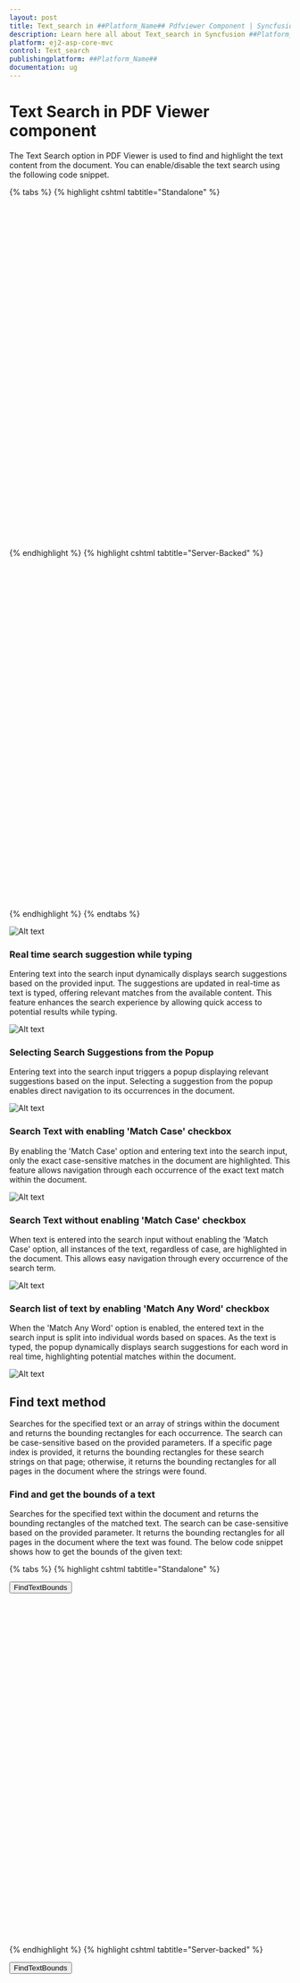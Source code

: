 ```yaml
---
layout: post
title: Text_search in ##Platform_Name## Pdfviewer Component | Syncfusion
description: Learn here all about Text_search in Syncfusion ##Platform_Name## Pdfviewer component of Syncfusion Essential JS 2 and more.
platform: ej2-asp-core-mvc
control: Text_search
publishingplatform: ##Platform_Name##
documentation: ug
---
```


# Text Search in PDF Viewer component

The Text Search option in PDF Viewer is used to find and highlight the text content from the document. You can enable/disable the text search using the following code snippet.

{% tabs %}
{% highlight cshtml tabtitle="Standalone" %}

<div style="width:100%;height:600px">
    <ejs-pdfviewer id="pdfviewer"
                   style="height:600px"
                   documentPath="https://cdn.syncfusion.com/content/pdf/pdf-succinctly.pdf"
                   enableTextSearch="true">
    </ejs-pdfviewer>
</div>

{% endhighlight %}
{% highlight cshtml tabtitle="Server-Backed" %}

<div style="width:100%;height:600px">
    <ejs-pdfviewer id="pdfviewer"
                   style="height:600px"
                   serviceUrl="/api/PdfViewer"
                   documentPath="https://cdn.syncfusion.com/content/pdf/pdf-succinctly.pdf"
                   enableTextSearch="true">
    </ejs-pdfviewer>
</div>

{% endhighlight %}
{% endtabs %}

![Alt text](./images/search.png)

### Real time search suggestion while typing
Entering text into the search input dynamically displays search suggestions based on the provided input. The suggestions are updated in real-time as text is typed, offering relevant matches from the available content. This feature enhances the search experience by allowing quick access to potential results while typing.

![Alt text](./images/SingleSearchPopup.png)

### Selecting Search Suggestions from the Popup
Entering text into the search input triggers a popup displaying relevant suggestions based on the input. Selecting a suggestion from the popup enables direct navigation to its occurrences in the document.

![Alt text](./images/SearchResultFromPopup.png)

### Search Text with enabling 'Match Case' checkbox 
By enabling the 'Match Case' option and entering text into the search input, only the exact case-sensitive matches in the document are highlighted. This feature allows navigation through each occurrence of the exact text match within the document.

![Alt text](./images/SearchNavigationMatchCase.png)

### Search Text without enabling 'Match Case' checkbox
When text is entered into the search input without enabling the 'Match Case' option, all instances of the text, regardless of case, are highlighted in the document. This allows easy navigation through every occurrence of the search term.

![Alt text](./images/SearchNavigationNoMatchCase.png)

### Search list of text by enabling 'Match Any Word' checkbox
When the 'Match Any Word' option is enabled, the entered text in the search input is split into individual words based on spaces. As the text is typed, the popup dynamically displays search suggestions for each word in real time, highlighting potential matches within the document.

![Alt text](./images/MultiSearchPopup.png)

## Find text method
Searches for the specified text or an array of strings within the document and returns the bounding rectangles for each occurrence. The search can be case-sensitive based on the provided parameters. If a specific page index is provided, it returns the bounding rectangles for these search strings on that page; otherwise, it returns the bounding rectangles for all pages in the document where the strings were found.

### Find and get the bounds of a text
Searches for the specified text within the document and returns the bounding rectangles of the matched text. The search can be case-sensitive based on the provided parameter. It returns the bounding rectangles for all pages in the document where the text was found. The below code snippet shows how to get the bounds of the given text:

{% tabs %}
{% highlight cshtml tabtitle="Standalone" %}

<button type="button" onclick="findTextBounds()">FindTextBounds</button>

<div style="width:100%;height:600px">
    <ejs-pdfviewer id="pdfviewer"
                   style="height:600px"
                   documentPath="https://cdn.syncfusion.com/content/pdf/pdf-succinctly.pdf"
                   resourceUrl="https://cdn.syncfusion.com/ej2/24.1.41/dist/ej2-pdfviewer-lib">
    </ejs-pdfviewer>
</div>

<script>
    function findTextBounds() {
        var pdfViewer = document.getElementById('pdfviewer').ej2_instances[0];
        console.log(viewer.textSearch.findText('pdf', false));
    }
</script>

{% endhighlight %}
{% highlight cshtml tabtitle="Server-backed" %}

<button type="button" onclick="findTextBounds()">FindTextBounds</button>

<div style="width:100%;height:600px">
    <ejs-pdfviewer id="pdfviewer"
                   style="height:600px"
                   documentPath="https://cdn.syncfusion.com/content/pdf/pdf-succinctly.pdf"
                   serviceUrl="/api/PdfViewer">
    </ejs-pdfviewer>
</div>

<script>
    function findTextBounds() {
        var pdfViewer = document.getElementById('pdfviewer').ej2_instances[0];
        console.log(viewer.textSearch.findText('pdf', false));
    }
</script>

{% endhighlight %}
{% endtabs %}

### Find and get the bounds of a text on the desired page
Searches for the specified text within the document and returns the bounding rectangles of the matched text. The search can be case-sensitive based on the provided parameter. It returns the bounding rectangles for that page in the document where the text was found. The below code snippet shows how to get the bounds of the given text from the desired page:

{% tabs %}
{% highlight cshtml tabtitle="Standalone" %}

<button type="button" onclick="findTextBounds()">FindTextBounds</button>

<div style="width:100%;height:600px">
    <ejs-pdfviewer id="pdfviewer"
                   style="height:600px"
                   documentPath="https://cdn.syncfusion.com/content/pdf/pdf-succinctly.pdf"
                   resourceUrl="https://cdn.syncfusion.com/ej2/24.1.41/dist/ej2-pdfviewer-lib">
    </ejs-pdfviewer>
</div>

<script>
    function findTextBounds() {
        var pdfViewer = document.getElementById('pdfviewer').ej2_instances[0];
        console.log(viewer.textSearch.findText('pdf', false, 7));
    }
</script>

{% endhighlight %}
{% highlight cshtml tabtitle="Server-backed" %}

<button type="button" onclick="findTextBounds()">FindTextBounds</button>

<div style="width:100%;height:600px">
    <ejs-pdfviewer id="pdfviewer"
                   style="height:600px"
                   documentPath="https://cdn.syncfusion.com/content/pdf/pdf-succinctly.pdf"
                   serviceUrl="/api/PdfViewer">
    </ejs-pdfviewer>
</div>

<script>
    function findTextBounds() {
        var pdfViewer = document.getElementById('pdfviewer').ej2_instances[0];
        console.log(viewer.textSearch.findText('pdf', false, 7));
    }
</script>

{% endhighlight %}
{% endtabs %}

### Find and get the bounds of the list of text
Searches for an array of strings within the document and returns the bounding rectangles for each occurrence. The search can be case-sensitive based on the provided parameters. It returns the bounding rectangles for all pages in the document where the strings were found.

{% tabs %}
{% highlight cshtml tabtitle="Standalone" %}

<button type="button" onclick="findTextBounds()">FindTextBounds</button>

<div style="width:100%;height:600px">
    <ejs-pdfviewer id="pdfviewer"
                   style="height:600px"
                   documentPath="https://cdn.syncfusion.com/content/pdf/pdf-succinctly.pdf"
                   resourceUrl="https://cdn.syncfusion.com/ej2/24.1.41/dist/ej2-pdfviewer-lib">
    </ejs-pdfviewer>
</div>

<script>
    function findTextBounds() {
        var pdfViewer = document.getElementById('pdfviewer').ej2_instances[0];
        console.log(viewer.textSearch.findText(['pdf', 'adobe'], false));
    }
</script>

{% endhighlight %}
{% highlight cshtml tabtitle="Server-backed" %}

<button type="button" onclick="findTextBounds()">FindTextBounds</button>

<div style="width:100%;height:600px">
    <ejs-pdfviewer id="pdfviewer"
                   style="height:600px"
                   documentPath="https://cdn.syncfusion.com/content/pdf/pdf-succinctly.pdf"
                   serviceUrl="/api/PdfViewer">
    </ejs-pdfviewer>
</div>

<script>
    function findTextBounds() {
        var pdfViewer = document.getElementById('pdfviewer').ej2_instances[0];
        console.log(viewer.textSearch.findText(['pdf', 'adobe'], false));
    }
</script>

{% endhighlight %}
{% endtabs %}

### Find and get the bounds of the list of text on desired page
Searches for an array of strings within the document and returns the bounding rectangles for each occurrence. The search can be case-sensitive based on the provided parameters. It returns the bounding rectangles for these search strings on that particular page where the strings were found.

{% tabs %}
{% highlight cshtml tabtitle="Standalone" %}

<button type="button" onclick="findTextBounds()">FindTextBounds</button>

<div style="width:100%;height:600px">
    <ejs-pdfviewer id="pdfviewer"
                   style="height:600px"
                   documentPath="https://cdn.syncfusion.com/content/pdf/pdf-succinctly.pdf"
                   resourceUrl="https://cdn.syncfusion.com/ej2/24.1.41/dist/ej2-pdfviewer-lib">
    </ejs-pdfviewer>
</div>

<script>
    function findTextBounds() {
        var pdfViewer = document.getElementById('pdfviewer').ej2_instances[0];
        console.log(viewer.textSearch.findText(['pdf', 'adobe'], false, 7));
    }
</script>

{% endhighlight %}
{% highlight cshtml tabtitle="Server-backed" %}

<button type="button" onclick="findTextBounds()">FindTextBounds</button>

<div style="width:100%;height:600px">
    <ejs-pdfviewer id="pdfviewer"
                   style="height:600px"
                   documentPath="https://cdn.syncfusion.com/content/pdf/pdf-succinctly.pdf"
                   serviceUrl="/api/PdfViewer">
    </ejs-pdfviewer>
</div>

<script>
    function findTextBounds() {
        var pdfViewer = document.getElementById('pdfviewer').ej2_instances[0];
        console.log(viewer.textSearch.findText(['pdf', 'adobe'], false, 7));
    }
</script>

{% endhighlight %}
{% endtabs %}

[View sample in GitHub](https://github.com/SyncfusionExamples/asp-core-pdf-viewer-examples/tree/master/How%20to/TextSearch)

## See also

* [Toolbar items](./toolbar)
* [Feature Modules](./feature-module)